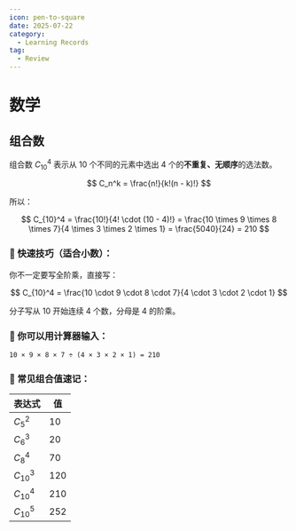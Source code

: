 ```yaml
---
icon: pen-to-square
date: 2025-07-22
category:
  - Learning Records
tag:
  - Review
---
```


# 数学

## 组合数

组合数 $C_{10}^4$ 表示从 10 个不同的元素中选出 4 个的**不重复、无顺序**的选法数。

$$
C_n^k = \frac{n!}{k!(n - k)!}
$$

所以：

$$
C_{10}^4 = \frac{10!}{4! \cdot (10 - 4)!} = \frac{10 \times 9 \times 8 \times 7}{4 \times 3 \times 2 \times 1} = \frac{5040}{24} = 210
$$

### 🧠 快速技巧（适合小数）：

你不一定要写全阶乘，直接写：

$$
C_{10}^4 = \frac{10 \cdot 9 \cdot 8 \cdot 7}{4 \cdot 3 \cdot 2 \cdot 1}
$$

分子写从 10 开始连续 4 个数，分母是 4 的阶乘。

### 🧮 你可以用计算器输入：

`10 × 9 × 8 × 7 ÷ (4 × 3 × 2 × 1) = 210`

### 📌 常见组合值速记：

| 表达式        | 值   |
| ---------- | --- |
| $C_5^2$    | 10  |
| $C_6^3$    | 20  |
| $C_8^4$    | 70  |
| $C_10^3$   | 120 |
| $C_{10}^4$ | 210 |
| $C_{10}^5$ | 252 |
